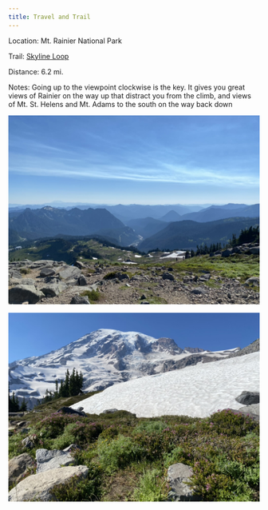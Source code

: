 ```yaml
---
title: Travel and Trail
---
```

Location:  Mt. Rainier National Park

Trail:  [Skyline Loop](https://www.alltrails.com/trail/us/washington/skyline-trail)

Distance:  6.2 mi.

Notes:  Going up to the viewpoint clockwise is the key.  It gives you great views of Rainier on the way up that distract you from the climb, and views of Mt. St. Helens and Mt. Adams to the south on the way back down

![Skyline Loop](photos/A423F3CC-9210-4199-85BF-05BEFAAC9095_1_105_c.jpeg)

![Skyline Loop 2](photos/BD0515D7-B718-4D55-99F3-BF175BEE410A_1_105_c.jpeg)

